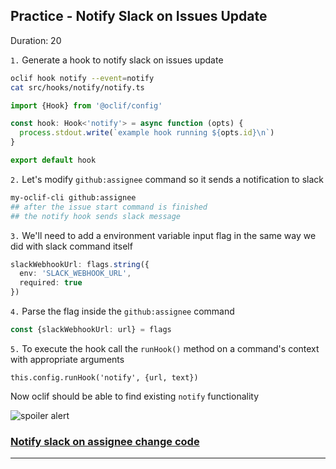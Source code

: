 ## Practice - Notify Slack on Issues Update
Duration: 20

`1.` Generate a hook to notify slack on issues update

```bash
oclif hook notify --event=notify
cat src/hooks/notify/notify.ts
```

```ts
import {Hook} from '@oclif/config'

const hook: Hook<'notify'> = async function (opts) {
  process.stdout.write(`example hook running ${opts.id}\n`)
}

export default hook
```

`2.` Let's modify `github:assignee` command so it sends a notification to slack

```bash
my-oclif-cli github:assignee
## after the issue start command is finished
## the notify hook sends slack message
```

`3.` We'll need to add a environment variable input flag in the same way we did with slack command itself

```ts
slackWebhookUrl: flags.string({
  env: 'SLACK_WEBHOOK_URL',
  required: true
})
```

`4.` Parse the flag inside the `github:assignee` command

```ts
const {slackWebhookUrl: url} = flags
```

`5.` To execute the hook call the `runHook()` method on a command's context with appropriate arguments

```
this.config.runHook('notify', {url, text})
```

Now oclif should be able to find existing `notify` functionality

![spoiler alert](assets/spoiler-alert.jpg)

### [Notify slack on assignee change code](https://github.com/korzio/note/blob/master/experiments/my-oclif-cli/src/commands/gh/assignee.ts)

---
